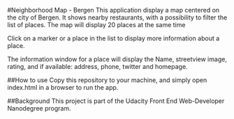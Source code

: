 #Neighborhood Map - Bergen
This application display a map centered on the city of Bergen.
It shows nearby restaurants, with a possibility to filter the list of places.
The map will display 20 places at the same time

Click on a marker or a place in the list to display more information about a place.

The information window for a place will display the Name, streetview image, rating,
and if available: address, phone, twitter and homepage.

##How to use
Copy this repository to your machine, and simply open index.html in a browser to run the app.

##Background
This project is part of the Udacity Front End Web-Developer Nanodegree program.
